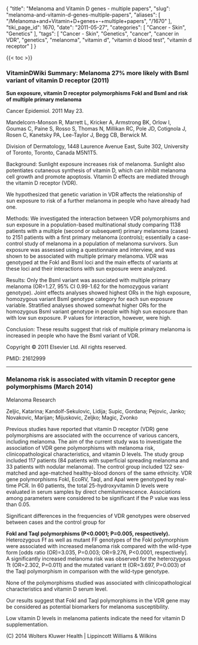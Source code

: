 {
    "title": "Melanoma and Vitamin D genes - multiple papers",
    "slug": "melanoma-and-vitamin-d-genes-multiple-papers",
    "aliases": [
        "/Melanoma+and+Vitamin+D+genes+-+multiple+papers",
        "/1670"
    ],
    "tiki_page_id": 1670,
    "date": "2011-05-27",
    "categories": [
        "Cancer - Skin",
        "Genetics"
    ],
    "tags": [
        "Cancer - Skin",
        "Genetics",
        "cancer",
        "cancer in VDR",
        "genetics",
        "melanoma",
        "vitamin d",
        "vitamin d blood test",
        "vitamin d receptor"
    ]
}


{{< toc >}}

### VitaminDWiki Summary: Melanoma 27% more likely with BsmI variant of vitamin D receptor (2011)

 **Sun exposure, vitamin D receptor polymorphisms FokI and BsmI and risk of multiple primary melanoma** 

Cancer Epidemiol. 2011 May 23. 

Mandelcorn-Monson R, Marrett L, Kricker A, Armstrong BK, Orlow I, Goumas C, Paine S, Rosso S, Thomas N, Millikan RC, Pole JD, Cotignola J, Rosen C, Kanetsky PA, Lee-Taylor J, Begg CB, Berwick M.

Division of Dermatology, 1448 Laurence Avenue East, Suite 302, University of Toronto, Toronto, Canada M5N1T5.

Background: Sunlight exposure increases risk of melanoma. Sunlight also potentiates cutaneous synthesis of vitamin D, which can inhibit melanoma cell growth and promote apoptosis. Vitamin D effects are mediated through the vitamin D receptor (VDR). 

We hypothesized that genetic variation in VDR affects the relationship of sun exposure to risk of a further melanoma in people who have already had one. 

Methods: We investigated the interaction between VDR polymorphisms and sun exposure in a population-based multinational study comparing 1138 patients with a multiple (second or subsequent) primary melanoma (cases) to 2151 patients with a first primary melanoma (controls); essentially a case-control study of melanoma in a population of melanoma survivors. Sun exposure was assessed using a questionnaire and interview, and was shown to be associated with multiple primary melanoma. VDR was genotyped at the FokI and BsmI loci and the main effects of variants at these loci and their interactions with sun exposure were analyzed. 

Results: Only the BsmI variant was associated with multiple primary melanoma (OR=1.27, 95% CI 0.99-1.62 for the homozygous variant genotype). Joint effects analyses showed highest ORs in the high exposure, homozygous variant BsmI genotype category for each sun exposure variable. Stratified analyses showed somewhat higher ORs for the homozygous BsmI variant genotype in people with high sun exposure than with low sun exposure. P values for interaction, however, were high. 

Conclusion: These results suggest that risk of multiple primary melanoma is increased in people who have the BsmI variant of VDR.

Copyright © 2011 Elsevier Ltd. All rights reserved.

PMID:     21612999

---

### Melanoma risk is associated with vitamin D receptor gene polymorphisms (March 2014)

Melanoma Research

Zeljic, Katarina; Kandolf-Sekulovic, Lidija; Supic, Gordana; Pejovic, Janko; Novakovic, Marijan; Mijuskovic, Zeljko; Magic, Zvonko

Previous studies have reported that vitamin D receptor (VDR) gene polymorphisms are associated with the occurrence of various cancers, including melanoma. The aim of the current study was to investigate the association of VDR gene polymorphisms with melanoma risk, clinicopathological characteristics, and vitamin D levels. The study group included 117 patients (84 patients with superficial spreading melanoma and 33 patients with nodular melanoma). The control group included 122 sex-matched and age-matched healthy-blood donors of the same ethnicity. VDR gene polymorphisms FokI, EcoRV, TaqI, and ApaI were genotyped by real-time PCR. In 60 patients, the total 25-hydroxyvitamin D levels were evaluated in serum samples by direct chemiluminescence. Associations among parameters were considered to be significant if the P value was less than 0.05. 

Significant differences in the frequencies of VDR genotypes were observed between cases and the control group for 

 **FokI and TaqI polymorphisms (P<0.0001; P=0.005, respectively).** Heterozygous Ff as well as mutant FF genotypes of the FokI polymorphism were associated with increased melanoma risk compared with the wild-type form <span>[odds ratio (OR)=3.035, P=0.003; OR=9.276, P<0.0001, respectively]</span>. A significantly increased melanoma risk was observed for the heterozygous Tt (OR=2.302, P=0.011) and the mutated variant tt (OR=3.697, P=0.003) of the TaqI polymorphism in comparison with the wild-type genotype. 

None of the polymorphisms studied was associated with clinicopathological characteristics and vitamin D serum level. 

Our results suggest that FokI and TaqI polymorphisms in the VDR gene may be considered as potential biomarkers for melanoma susceptibility. 

Low vitamin D levels in melanoma patients indicate the need for vitamin D supplementation.

(C) 2014 Wolters Kluwer Health | Lippincott Williams & Wilkins